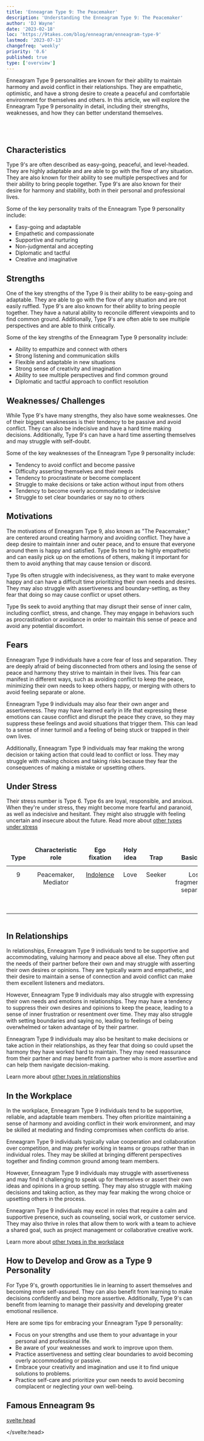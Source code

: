 ```yaml
---
title: 'Enneagram Type 9: The Peacemaker'
description: 'Understanding the Enneagram Type 9: The Peacemaker'
author: 'DJ Wayne'
date: '2023-02-18'
loc: 'https://9takes.com/blog/enneagram/enneagram-type-9'
lastmod: '2023-07-13'
changefreq: 'weekly'
priority: '0.6'
published: true
type: ['overview']
---
```


<script>
	import  Carousel  from "../../lib/components/molecules/Carousel.svelte";
    import FamousTypes from "../../lib/components/molecules/FamousTypes.svelte";
    import MarqueeHorizontal from "../../lib/components/atoms/MarqueeHorizontal.svelte";
</script>

<p class="firstLetter">Enneagram Type 9 personalities are known for their ability to maintain harmony and avoid conflict in their relationships. They are empathetic, optimistic, and have a strong desire to create a peaceful and comfortable environment for themselves and others. In this article, we will explore the Enneagram Type 9 personality in detail, including their strengths, weaknesses, and how they can better understand themselves.</p>

<br>
<Carousel type={9}  gridDisplay={true}/>
<br>

## Characteristics

Type 9's are often described as easy-going, peaceful, and level-headed. They are highly adaptable and are able to go with the flow of any situation. They are also known for their ability to see multiple perspectives and for their ability to bring people together. Type 9's are also known for their desire for harmony and stability, both in their personal and professional lives.

Some of the key personality traits of the Enneagram Type 9 personality include:

- Easy-going and adaptable
- Empathetic and compassionate
- Supportive and nurturing
- Non-judgmental and accepting
- Diplomatic and tactful
- Creative and imaginative

## Strengths

One of the key strengths of the Type 9 is their ability to be easy-going and adaptable. They are able to go with the flow of any situation and are not easily ruffled. Type 9's are also known for their ability to bring people together. They have a natural ability to reconcile different viewpoints and to find common ground. Additionally, Type 9's are often able to see multiple perspectives and are able to think critically.

Some of the key strengths of the Enneagram Type 9 personality include:

- Ability to empathize and connect with others
- Strong listening and communication skills
- Flexible and adaptable in new situations
- Strong sense of creativity and imagination
- Ability to see multiple perspectives and find common ground
- Diplomatic and tactful approach to conflict resolution

## Weaknesses/ Challenges

While Type 9's have many strengths, they also have some weaknesses. One of their biggest weaknesses is their tendency to be passive and avoid conflict. They can also be indecisive and have a hard time making decisions. Additionally, Type 9's can have a hard time asserting themselves and may struggle with self-doubt.

Some of the key weaknesses of the Enneagram Type 9 personality include:

- Tendency to avoid conflict and become passive
- Difficulty asserting themselves and their needs
- Tendency to procrastinate or become complacent
- Struggle to make decisions or take action without input from others
- Tendency to become overly accommodating or indecisive
- Struggle to set clear boundaries or say no to others

<div>
<MarqueeHorizontal displayList={[{name: 'at a party', link: '/blog/enneagram/enneagram-types-at-party'}, {name: 'in stress', link: '/blog/enneagram/enneagram-types-in-stress'}, {name: 'being ghosted', link: '/blog/enneagram/enneagram-types-being-ghosted'}, {name: 'strengths and weaknesses', link: '/blog/enneagram/enneagram-strengths-and-weaknesses'}, {name: 'communication styles', link: '/blog/enneagram/enneagram-communication-styles'} ]} />
</div>

## Motivations

The motivations of Enneagram Type 9, also known as "The Peacemaker," are centered around creating harmony and avoiding conflict. They have a deep desire to maintain inner and outer peace, and to ensure that everyone around them is happy and satisfied. Type 9s tend to be highly empathetic and can easily pick up on the emotions of others, making it important for them to avoid anything that may cause tension or discord.

Type 9s often struggle with indecisiveness, as they want to make everyone happy and can have a difficult time prioritizing their own needs and desires. They may also struggle with assertiveness and boundary-setting, as they fear that doing so may cause conflict or upset others.

Type 9s seek to avoid anything that may disrupt their sense of inner calm, including conflict, stress, and change. They may engage in behaviors such as procrastination or avoidance in order to maintain this sense of peace and avoid any potential discomfort.

## Fears

Enneagram Type 9 individuals have a core fear of loss and separation. They are deeply afraid of being disconnected from others and losing the sense of peace and harmony they strive to maintain in their lives. This fear can manifest in different ways, such as avoiding conflict to keep the peace, minimizing their own needs to keep others happy, or merging with others to avoid feeling separate or alone.

Enneagram Type 9 individuals may also fear their own anger and assertiveness. They may have learned early in life that expressing these emotions can cause conflict and disrupt the peace they crave, so they may suppress these feelings and avoid situations that trigger them. This can lead to a sense of inner turmoil and a feeling of being stuck or trapped in their own lives.

Additionally, Enneagram Type 9 individuals may fear making the wrong decision or taking action that could lead to conflict or loss. They may struggle with making choices and taking risks because they fear the consequences of making a mistake or upsetting others.

## Under Stress

Their stress number is Type 6. Type 6s are loyal, responsible, and anxious. When they're under stress, they might become more fearful and paranoid, as well as indecisive and hesitant. They might also struggle with feeling uncertain and insecure about the future. Read more about <a href="/blog/enneagram/enneagram-stress-number">other types under stress </a>

<div class="scroll-table">

| Type | Characteristic role  | Ego fixation                                        | Holy idea | Trap   | Basic fear                      | Basic desire             | [Temptation](https://en.wikipedia.org/wiki/Temptation) | [Vice](https://en.wikipedia.org/wiki/Seven_deadly_sins)/Passion | [Virtue](https://en.wikipedia.org/wiki/Virtue)      | Stress/ Disintegration | Security/ Integration |
| ---- | -------------------- | --------------------------------------------------- | --------- | ------ | ------------------------------- | ------------------------ | ------------------------------------------------------ | --------------------------------------------------------------- | --------------------------------------------------- | ---------------------- | --------------------- |
| 9    | Peacemaker, Mediator | [Indolence](https://en.wikipedia.org/wiki/Laziness) | Love      | Seeker | Loss, fragmentation, separation | Wholeness, peace of mind | Avoiding conflicts, avoiding self-assertion            | [Sloth](<https://en.wikipedia.org/wiki/Sloth_(deadly_sin)>)     | [Action](https://en.wikipedia.org/wiki/Proactivity) | 6                      | 3                     |

</div>

## In Relationships

In relationships, Enneagram Type 9 individuals tend to be supportive and accommodating, valuing harmony and peace above all else. They often put the needs of their partner before their own and may struggle with asserting their own desires or opinions. They are typically warm and empathetic, and their desire to maintain a sense of connection and avoid conflict can make them excellent listeners and mediators.

However, Enneagram Type 9 individuals may also struggle with expressing their own needs and emotions in relationships. They may have a tendency to suppress their own desires and opinions to keep the peace, leading to a sense of inner frustration or resentment over time. They may also struggle with setting boundaries and saying no, leading to feelings of being overwhelmed or taken advantage of by their partner.

Enneagram Type 9 individuals may also be hesitant to make decisions or take action in their relationships, as they fear that doing so could upset the harmony they have worked hard to maintain. They may need reassurance from their partner and may benefit from a partner who is more assertive and can help them navigate decision-making.

Learn more about [other types in relationships](/blog/enneagram/enneagram-types-in-relationships)

## In the Workplace

In the workplace, Enneagram Type 9 individuals tend to be supportive, reliable, and adaptable team members. They often prioritize maintaining a sense of harmony and avoiding conflict in their work environment, and may be skilled at mediating and finding compromises when conflicts do arise.

Enneagram Type 9 individuals typically value cooperation and collaboration over competition, and may prefer working in teams or groups rather than in individual roles. They may be skilled at bringing different perspectives together and finding common ground among team members.

However, Enneagram Type 9 individuals may struggle with assertiveness and may find it challenging to speak up for themselves or assert their own ideas and opinions in a group setting. They may also struggle with making decisions and taking action, as they may fear making the wrong choice or upsetting others in the process.

Enneagram Type 9 individuals may excel in roles that require a calm and supportive presence, such as counseling, social work, or customer service. They may also thrive in roles that allow them to work with a team to achieve a shared goal, such as project management or collaborative creative work.

Learn more about [other types in the workplace](/blog/enneagram/enneagram-types-working-in-teams)

## How to Develop and Grow as a Type 9 Personality

For Type 9's, growth opportunities lie in learning to assert themselves and becoming more self-assured. They can also benefit from learning to make decisions confidently and being more assertive. Additionally, Type 9's can benefit from learning to manage their passivity and developing greater emotional resilience.

Here are some tips for embracing your Enneagram Type 9 personality:

- Focus on your strengths and use them to your advantage in your personal and professional life.
- Be aware of your weaknesses and work to improve upon them.
- Practice assertiveness and setting clear boundaries to avoid becoming overly accommodating or passive.
- Embrace your creativity and imagination and use it to find unique solutions to problems.
- Practice self-care and prioritize your own needs to avoid becoming complacent or neglecting your own well-being.

## Famous Enneagram 9s

<FamousTypes type={9} />

<!-- ## Psychologist Studies Relevant to the Enneagram 9
- It is notoriously inadequate to take an adopted child into one's home and love him: categorized as fear of conflict as it pertains to the challenges of integrating a new family member into an existing dynamic. - Donald Winnicott -->

<svelte:head>

<!-- <meta property="og:image" content="" /> -->
  <link rel="canonical" href="https://9takes.com/blog/enneagram/enneagram-type-9">
<script type="application/ld+json">
{
  "@context": "http://schema.org",
  "@graph": [
    {
      "type": "Person",
      "characteristics": [
        "Easy-going and adaptable",
        "Empathetic and compassionate",
        "Supportive and nurturing",
        "Non-judgmental and accepting",
        "Diplomatic and tactful",
        "Creative and imaginative"
      ],
      "description": "Enneagram Type 9 personalities are known for their ability to maintain harmony and avoid conflict in their relationships. They are empathetic, optimistic, and have a strong desire to create a peaceful and comfortable environment for themselves and others.",
      "fears": [
        "Loss and separation",
        "Disconnection from others",
        "Loss of peace and harmony",
        "Expressing anger and assertiveness",
        "Making wrong decisions"
      ],
      "growthAndDevelopment": [
        "Learning to assert themselves",
        "Becoming more self-assured",
        "Making decisions confidently",
        "Managing passivity",
        "Developing emotional resilience"
      ],
      "howToDevelopAndGrow": [
        "Focus on strengths",
        "Improve weaknesses",
        "Practice assertiveness and setting clear boundaries",
        "Embrace creativity and imagination",
        "Practice self-care and prioritize own needs"
      ],
      "motivations": [
        "Creating harmony",
        "Avoiding conflict",
        "Maintaining inner and outer peace",
        "Ensuring everyone around them is happy and satisfied"
      ],
      "name": "Enneagram type 9",
      "relationshipTraits": [
        "Supportive and accommodating",
        "Valuing harmony and peace",
        "Warm and empathetic",
        "Excellent listeners and mediators",
        "Struggling with expressing own needs and emotions",
        "Hesitant to make decisions or take action"
      ],
      "strengths": [
        "Ability to empathize and connect with others",
        "Strong listening and communication skills",
        "Flexible and adaptable in new situations",
        "Strong sense of creativity and imagination",
        "Ability to see multiple perspectives and find common ground",
        "Diplomatic and tactful approach to conflict resolution"
      ],
      "weaknesses": [
        "Tendency to avoid conflict and become passive",
        "Difficulty asserting themselves and their needs",
        "Tendency to procrastinate or become complacent",
        "Struggle to make decisions or take action without input from others",
        "Tendency to become overly accommodating or indecisive",
        "Struggle to set clear boundaries or say no to others"
      ],
      "workplaceTraits": [
        "Supportive, reliable, and adaptable team members",
        "Prioritizing harmony and avoiding conflict",
        "Skilled at mediating and finding compromises",
        "Valuing cooperation and collaboration",
        "Struggling with assertiveness and decision-making",
        "Preferring working in teams or groups"
      ]
    },
    {
      "type": "BlogPosting",
      "articleBody": {
        "type": "ItemList",
        "itemListElement": [
          {
            "type": "Section",
            "name": "Characteristics",
            "position": 1
          },
          {
            "type": "Section",
            "name": "Strengths",
            "position": 2
          },
          {
            "type": "Section",
            "name": "Weaknesses/Challenges",
            "position": 3
          },
          {
            "type": "Section",
            "name": "Motivations",
            "position": 4
          },
          {
            "type": "Section",
            "name": "Fears",
            "position": 5
          },
          {
            "type": "Table",
            "name": "Enneagram Type 9 Attributes",
            "position": 6
          },
          {
            "type": "Section",
            "name": "In Relationships",
            "position": 7
          },
          {
            "type": "Section",
            "name": "In the Workplace",
            "position": 8
          },
          {
            "type": "Section",
            "name": "Growth and Development",
            "position": 9
          },
          {
            "type": "ItemList",
            "name": "How to Develop and Grow as a Type 9 Personality",
            "position": 10
          }
        ],
        "name": "Enneagram Type 9 Overview Sections"
      },
      "author": {
        "type": "Person",
        "name": "DJ Wayne",
"sameAs": [
      {
        "@id": "https://www.instagram.com/djwayne3/"
      },
          {
            "@id": "https://www.linkedin.com/in/davidtwayne/"
          },
      {
        "@id": "https://twitter.com/djwayne3"
      }
     ]
      },
      "dateModified": "2023-07-13",
      "datePublished": "2023-2-18",
      "keywords": [
        "Enneagram Type 9",
        "The Peacemaker",
        "Harmony",
        "Avoiding conflict",
        "Empathy",
        "Strengths",
        "Weaknesses",
        "Motivations",
        "Fears",
        "Growth and Development",
        "Relationships",
        "Workplace Traits",
        "stress"
      ],
      "mainEntity": [
        {
          "type": "Question",
          "acceptedAnswer": {
            "type": "Answer",
            "text": "Easy-going and adaptable, empathetic and compassionate, supportive and nurturing, non-judgmental and accepting, diplomatic and tactful, creative and imaginative."
          },
          "name": "What are the characteristics of Enneagram Type 9?"
        },
        {
          "type": "Question",
          "acceptedAnswer": {
            "type": "Answer",
            "text": "Strengths: Ability to empathize and connect with others, strong listening and communication skills, flexible and adaptable in new situations, strong sense of creativity and imagination, ability to see multiple perspectives and find common ground, diplomatic and tactful approach to conflict resolution. Weaknesses: Tendency to avoid conflict and become passive, difficulty asserting themselves and their needs, tendency to procrastinate or become complacent, struggle to make decisions or take action without input from others, tendency to become overly accommodating or indecisive, struggle to set clear boundaries or say no to others."
          },
          "name": "What are the strengths and weaknesses of Enneagram Type 9?"
        },
        {
          "type": "Question",
          "acceptedAnswer": {
            "type": "Answer",
            "text": "Enneagram Type 9 individuals can grow and develop by focusing on their strengths and using them to their advantage, being aware of their weaknesses and working to improve upon them, practicing assertiveness and setting clear boundaries to avoid becoming overly accommodating or passive, embracing their creativity and imagination, and practicing self-care and prioritizing their own needs to avoid becoming complacent or neglecting their own well-being."
          },
          "name": "How can Enneagram Type 9 individuals grow and develop?"
        }
      ],
      "mainEntityOfPage": {
        "id": "https://9takes.com/blog/enneagram/enneagram-type-9",
        "type": "WebPage"
      },
      "publisher": {
        "type": "Organization",
        "sameAs": [
          {
            "@id": "https://www.instagram.com/9takesdotcom/"
          },
          {
            "@id": "https://twitter.com/9takesdotcom"
          }
        ],
        "logo": {
          "type": "ImageObject",
          "url": "https://9takes.com/brand/darkRubix.png"
        },
        "name": "9takes"
      }
    }
  ]
}
</script>

</svelte:head>

<style>
.scroll-table {
    overflow-x: scroll;
}

table {
    width: 100%;
    margin-bottom: 1rem;
    color: #212529;
    border: var(--classic-border);

}
thead {
    display: table-header-group;
    vertical-align: middle;
    border-color: inherit;
}
tr {
    display: table-row;
    vertical-align: inherit;
    border-color: inherit;
}

th {
    border-bottom-width: 2px;
    vertical-align: bottom;
    border-bottom: 2px solid #dee2e6;
    border: var(--classic-border);
    padding: 0.75rem;
}

td {
    padding: 0.75rem;
    vertical-align: top;
    border: var(--classic-border);
    text-align: center;
}

.scroll-table::-webkit-scrollbar {
    width: 1rem;
}

.scroll-table::-webkit-scrollbar-track {
    box-shadow: 0 0 .2rem var(--color-p-origin);
    border-radius:5px;
}

.scroll-table::-webkit-scrollbar-thumb {
    background-color: var(--color-p-origin);
    border-radius:5px
}

</style>

